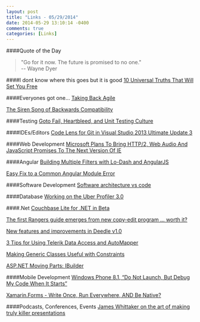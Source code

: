 ```yaml
---
layout: post
title: "Links - 05/29/2014"
date: 2014-05-29 13:10:14 -0400
comments: true
categories: [Links]
---
```


####Quote of the Day
<blockquote>"Go for it now. The future is promised to no one."<br>
-- Wayne Dyer
</blockquote>

####I dont know where this goes but it is good
[10 Universal Truths That Will Set You Free](http://www.dumblittleman.com/2014/05/10-universal-truths-will-set-free.html)

####Everyones got one...
[Taking Back Agile](http://www.infoq.com/articles/taking-back-agile)

[The Siren Song of Backwards Compatibility](haacked.com/archive/2014/05/27/backwards-compatibility/)

####Testing
[Goto Fail, Heartbleed, and Unit Testing Culture](visualstudiomagazine.com/blogs/tool-tracker/2014/05/generic-classes-and-constraints.aspx)

####IDEs/Editors
[Code Lens for Git in Visual Studio 2013 Ultimate Update 3](http://blogs.msdn.com/b/visualstudioalm/archive/2014/05/23/code-lens-for-git-in-visual-studio-2013-ultimate-update-3.aspx)

####Web Development
[Microsoft Plans To Bring HTTP/2, Web Audio And JavaScript Promises To The Next Version Of IE](http://techcrunch.com/2014/05/28/microsoft-plans-to-bring-http2-web-audio-and-javascript-promises-to-the-next-version-of-ie)

####Angular
[Building Multiple Filters with Lo-Dash and AngularJS](http://odetocode.com/blogs/scott/archive/2014/05/29/building-multiple-filters-with-lo-dash-and-angularjs.aspx)

[Easy Fix to a Common Angular Module Error](http://www.johnpapa.net/easy-fix-to-a-common-angular-module-error/)

####Software Development
[Software architecture vs code](http://www.codingthearchitecture.com/2014/05/29/software_architecture_vs_code.html)

####Database
[Working on the Uber Profiler 3.0](http://ayende.com/blog/166849/working-on-the-uber-profiler-3-0)

####.Net
[Couchbase Lite for .NET in Beta](http://visualstudiomagazine.com/blogs/data-driver/2014/05/couchbase-lite-for-net.aspx)

[The first Rangers guide emerges from new copy-edit program … worth it?](blogs.msdn.com/b/willy-peter_schaub/archive/2014/05/23/the-first-rangers-guide-emerges-from-new-copy-edit-program-worth-it.aspx)

[New features and improvements in Deedle v1.0](http://tomasp.net/blog/2014/deedle-v1/)

[3 Tips for Using Telerik Data Access and AutoMapper](http://blogs.telerik.com/openaccessteam/posts/14-05-27/3-tips-for-using-telerik-data-access-and-automapper)

[Making Generic Classes Useful with Constraints](visualstudiomagazine.com/blogs/tool-tracker/2014/05/generic-classes-and-constraints.aspx)

[ASP.NET Moving Parts: IBuilder](http://whereslou.com/2014/05/28/asp-net-moving-parts-ibuilder/)

####Mobile Development
[Windows Phone 8.1, “Do Not Launch, But Debug My Code When It Starts”](http://mtaulty.com/CommunityServer/blogs/mike_taultys_blog/archive/2014/05/27/windows-phone-8-1-do-not-launch-but-debug-my-code-when-it-starts.aspx)

[Xamarin.Forms - Write Once, Run Everywhere, AND Be Native?](www.hanselman.com/blog/XamarinFormsWriteOnceRunEverywhereANDBeNative.aspx)

####Podcasts, Conferences, Events
[James Whittaker on the art of making truly killer presentations](http://blogs.technet.com/b/microsoft_blog/archive/2014/05/29/james-whittaker-on-the-art-of-making-killer-presentations.aspx)
